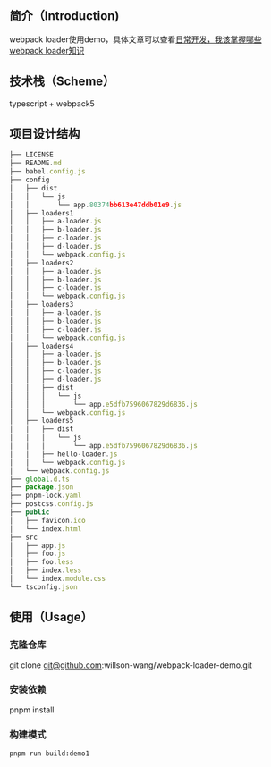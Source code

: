 ## 简介（Introduction)

webpack loader使用demo，具体文章可以查看[日常开发，我该掌握哪些webpack loader知识](https://juejin.cn/post/7246056370626068535)

## 技术栈（Scheme）

typescript + webpack5

## 项目设计结构

```js
├── LICENSE
├── README.md
├── babel.config.js
├── config
│   ├── dist
│   │   └── js
│   │       └── app.80374bb613e47ddb01e9.js
│   ├── loaders1
│   │   ├── a-loader.js
│   │   ├── b-loader.js
│   │   ├── c-loader.js
│   │   ├── d-loader.js
│   │   └── webpack.config.js
│   ├── loaders2
│   │   ├── a-loader.js
│   │   ├── b-loader.js
│   │   ├── c-loader.js
│   │   └── webpack.config.js
│   ├── loaders3
│   │   ├── a-loader.js
│   │   ├── b-loader.js
│   │   ├── c-loader.js
│   │   └── webpack.config.js
│   ├── loaders4
│   │   ├── a-loader.js
│   │   ├── b-loader.js
│   │   ├── c-loader.js
│   │   ├── d-loader.js
│   │   ├── dist
│   │   │   └── js
│   │   │       └── app.e5dfb7596067829d6836.js
│   │   └── webpack.config.js
│   ├── loaders5
│   │   ├── dist
│   │   │   └── js
│   │   │       └── app.e5dfb7596067829d6836.js
│   │   ├── hello-loader.js
│   │   └── webpack.config.js
│   └── webpack.config.js
├── global.d.ts
├── package.json
├── pnpm-lock.yaml
├── postcss.config.js
├── public
│   ├── favicon.ico
│   └── index.html
├── src
│   ├── app.js
│   ├── foo.js
│   ├── foo.less
│   ├── index.less
│   └── index.module.css
└── tsconfig.json
```

## 使用（Usage）

### 克隆仓库
 
git clone git@github.com:willson-wang/webpack-loader-demo.git
 
### 安装依赖
 
pnpm install
 
### 构建模式

```
pnpm run build:demo1
```


